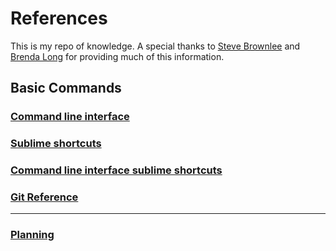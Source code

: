 # References
This is my repo of knowledge. A special thanks to [Steve Brownlee](https://github.com/stevebrownlee) and [Brenda Long](https://github.com/brendalong) for providing much of this information.

## Basic Commands

### [Command line interface](REF_CLI.md)

### [Sublime shortcuts](REF_SUBLIME_SHORCUTS.md)

### [Command line interface sublime shortcuts](REF_CMD_LINE.md)

### [Git Reference](REF_GIT.md)

---




### [Planning](REF_PLANNING.md)
